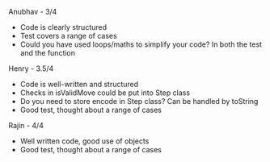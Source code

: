 Anubhav - 3/4
- Code is clearly structured
- Test covers a range of cases
- Could you have used loops/maths to simplify your code? In both the test and
the function

Henry - 3.5/4
- Code is well-written and structured
- Checks in isValidMove could be put into Step class
- Do you need to store encode in Step class? Can be handled by toString
- Good test, thought about a range of cases

Rajin - 4/4
- Well written code, good use of objects
- Good test, thought about a range of cases